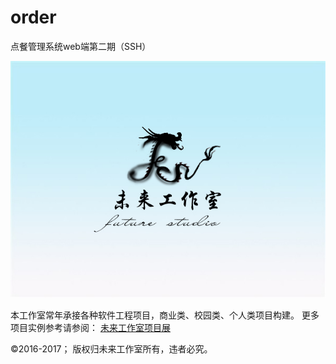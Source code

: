 # order
点餐管理系统web端第二期（SSH）

![future](https://github.com/futureGroup511/OD/blob/master/futuregroup.jpg)  

本工作室常年承接各种软件工程项目，商业类、校园类、个人类项目构建。 更多项目实例参考请参阅： [未来工作室项目展](https://github.com/futureGroup511)

©2016-2017； 版权归未来工作室所有，违者必究。
